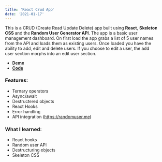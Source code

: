 ```yaml
---
title: 'React Crud App'
date: '2021-01-17'
---
```


This is a CRUD (Create Read Update Delete) app built using **React**, **Skeleton CSS** and the **Random User Generator API**. The app is a basic user management dashboard. On first load the app grabs a list of 5 user names from the API and loads them as existing users. Once loaded you have the ability to add, edit and delete users. If you choose to edit a user, the add user section morphs into an edit user section.

- [**Demo**](https://jimbomoso.github.io/react-crud-app/)
- [**Code**](https://github.com/Jimbomoso/react-crud-app) 

### Features:

- Ternary operators
- Async/await
- Destructered objects
- React Hooks
- Error handling 
- API integration (https://randomuser.me)

### What I learned: 

- React hooks
- Random user API
- Destructuring objects
- Skeleton CSS